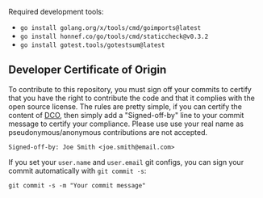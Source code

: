 Required development tools:

* `go install golang.org/x/tools/cmd/goimports@latest`
* `go install honnef.co/go/tools/cmd/staticcheck@v0.3.2`
* `go install gotest.tools/gotestsum@latest`

## Developer Certificate of Origin

To contribute to this repository, you must sign off your commits to certify 
that you have the right to contribute the code and that it complies with the 
open source license. The rules are pretty simple, if you can certify the 
content of [DCO](./DCO), then simply add a "Signed-off-by" line to your 
commit message to certify your compliance. Please use use your real name as 
pseudonymous/anonymous contributions are not accepted.

```
Signed-off-by: Joe Smith <joe.smith@email.com>
```

If you set your `user.name` and `user.email` git configs, you can sign your 
commit automatically with `git commit -s`:

```
git commit -s -m "Your commit message"
```